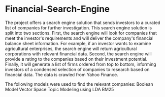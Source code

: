 # Financial-Search-Engine

The project offers a search engine solution that sends investors to a curated list of companies for further investigation. This search engine solution is split into two sections. First, the search engine will look for companies that meet the investor's requirements and will deliver the company's financial balance sheet information. For example, if an investor wants to examine agricultural enterprises, the search engine will return agricultural corporations with relevant financial data. Second, the search engine will provide a rating to the companies based on their investment potential. Finally, it will generate a list of firms ordered from top to bottom, informing investors of a condensed selection of companies to research based on financial data. The data is crawled from Yahoo Finance.

The following models were used to find the relevant companies: 
Boolean Model
Vector Space
Topic Modeling using LDA
BM25
